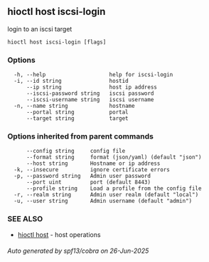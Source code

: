 ## hioctl host iscsi-login

login to an iscsi target

```
hioctl host iscsi-login [flags]
```

### Options

```
  -h, --help                    help for iscsi-login
  -i, --id string               hostid
      --ip string               host ip address
      --iscsi-password string   iscsi password
      --iscsi-username string   iscsi username
  -n, --name string             hostname
      --portal string           portal
      --target string           target
```

### Options inherited from parent commands

```
      --config string     config file
      --format string     format (json/yaml) (default "json")
      --host string       Hostname or ip address
  -k, --insecure          ignore certificate errors
  -p, --password string   Admin user password
      --port uint         port (default 8443)
      --profile string    Load a profile from the config file
  -r, --realm string      Admin user realm (default "local")
  -u, --user string       Admin username (default "admin")
```

### SEE ALSO

* [hioctl host](hioctl_host.md)	 - host operations

###### Auto generated by spf13/cobra on 26-Jun-2025
